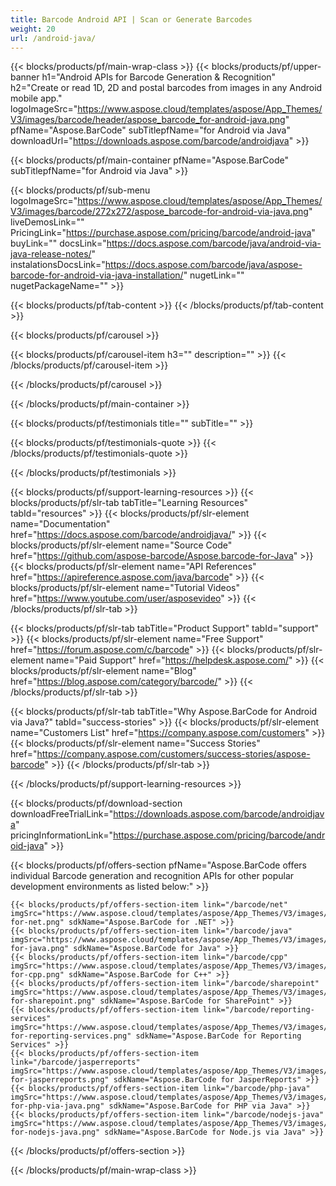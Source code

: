 ```yaml
---
title: Barcode Android API | Scan or Generate Barcodes 
weight: 20
url: /android-java/ 
---
```


{{< blocks/products/pf/main-wrap-class >}}
{{< blocks/products/pf/upper-banner h1="Android APIs for Barcode Generation & Recognition" h2="Create or read 1D, 2D and postal barcodes from images in any Android mobile app." logoImageSrc="https://www.aspose.cloud/templates/aspose/App_Themes/V3/images/barcode/header/aspose_barcode_for-android-java.png" pfName="Aspose.BarCode" subTitlepfName="for Android via Java" downloadUrl="https://downloads.aspose.com/barcode/androidjava" >}}

{{< blocks/products/pf/main-container pfName="Aspose.BarCode" subTitlepfName="for Android via Java" >}}

{{< blocks/products/pf/sub-menu logoImageSrc="https://www.aspose.cloud/templates/aspose/App_Themes/V3/images/barcode/272x272/aspose_barcode-for-android-via-java.png" liveDemosLink="" PricingLink="https://purchase.aspose.com/pricing/barcode/android-java" buyLink="" docsLink="https://docs.aspose.com/barcode/java/android-via-java-release-notes/" instalationsDocsLink="https://docs.aspose.com/barcode/java/aspose-barcode-for-android-via-java-installation/" nugetLink="" nugetPackageName="" >}}

{{< blocks/products/pf/tab-content >}}
{{< /blocks/products/pf/tab-content >}}

<!--Diagrams Start-->
{{< blocks/products/pf/carousel >}}

{{< blocks/products/pf/carousel-item h3="" description="" >}}
{{< /blocks/products/pf/carousel-item >}}

{{< /blocks/products/pf/carousel >}}
<!--Diagrams End-->

<!--Feature-section Start-->
<!--Feature-section End-->

{{< /blocks/products/pf/main-container >}}

{{< blocks/products/pf/testimonials title="" subTitle="" >}}

{{< blocks/products/pf/testimonials-quote >}}
{{< /blocks/products/pf/testimonials-quote >}}

{{< /blocks/products/pf/testimonials >}}

{{< blocks/products/pf/support-learning-resources >}}
{{< blocks/products/pf/slr-tab tabTitle="Learning Resources" tabId="resources" >}}
{{< blocks/products/pf/slr-element name="Documentation" href="https://docs.aspose.com/barcode/androidjava/" >}}
{{< blocks/products/pf/slr-element name="Source Code" href="https://github.com/aspose-barcode/Aspose.barcode-for-Java" >}}
{{< blocks/products/pf/slr-element name="API References" href="https://apireference.aspose.com/java/barcode" >}}
{{< blocks/products/pf/slr-element name="Tutorial Videos" href="https://www.youtube.com/user/asposevideo" >}}
{{< /blocks/products/pf/slr-tab >}}

{{< blocks/products/pf/slr-tab tabTitle="Product Support" tabId="support" >}}
{{< blocks/products/pf/slr-element name="Free Support" href="https://forum.aspose.com/c/barcode" >}}
{{< blocks/products/pf/slr-element name="Paid Support" href="https://helpdesk.aspose.com/" >}}
{{< blocks/products/pf/slr-element name="Blog" href="https://blog.aspose.com/category/barcode/" >}}
{{< /blocks/products/pf/slr-tab >}}

{{< blocks/products/pf/slr-tab tabTitle="Why Aspose.BarCode for Android via Java?" tabId="success-stories" >}}
{{< blocks/products/pf/slr-element name="Customers List" href="https://company.aspose.com/customers" >}}
{{< blocks/products/pf/slr-element name="Success Stories" href="https://company.aspose.com/customers/success-stories/aspose-barcode" >}}
{{< /blocks/products/pf/slr-tab >}}

{{< /blocks/products/pf/support-learning-resources >}}

{{< blocks/products/pf/download-section downloadFreeTrialLink="https://downloads.aspose.com/barcode/androidjava" pricingInformationLink="https://purchase.aspose.com/pricing/barcode/android-java" >}}

{{< blocks/products/pf/offers-section pfName="Aspose.BarCode offers individual Barcode generation and recognition APIs for other popular development environments as listed below:" >}}

    {{< blocks/products/pf/offers-section-item link="/barcode/net" imgSrc="https://www.aspose.cloud/templates/aspose/App_Themes/V3/images/barcode/272x272/aspose_barcode-for-net.png" sdkName="Aspose.BarCode for .NET" >}}
    {{< blocks/products/pf/offers-section-item link="/barcode/java" imgSrc="https://www.aspose.cloud/templates/aspose/App_Themes/V3/images/barcode/272x272/aspose_barcode-for-java.png" sdkName="Aspose.BarCode for Java" >}}
    {{< blocks/products/pf/offers-section-item link="/barcode/cpp" imgSrc="https://www.aspose.cloud/templates/aspose/App_Themes/V3/images/barcode/272x272/aspose_barcode-for-cpp.png" sdkName="Aspose.BarCode for C++" >}}
    {{< blocks/products/pf/offers-section-item link="/barcode/sharepoint" imgSrc="https://www.aspose.cloud/templates/aspose/App_Themes/V3/images/barcode/272x272/aspose_barcode-for-sharepoint.png" sdkName="Aspose.BarCode for SharePoint" >}}
    {{< blocks/products/pf/offers-section-item link="/barcode/reporting-services" imgSrc="https://www.aspose.cloud/templates/aspose/App_Themes/V3/images/barcode/272x272/aspose_barcode-for-reporting-services.png" sdkName="Aspose.BarCode for Reporting Services" >}}
    {{< blocks/products/pf/offers-section-item link="/barcode/jasperreports" imgSrc="https://www.aspose.cloud/templates/aspose/App_Themes/V3/images/barcode/272x272/aspose_barcode-for-jasperreports.png" sdkName="Aspose.BarCode for JasperReports" >}}
    {{< blocks/products/pf/offers-section-item link="/barcode/php-java" imgSrc="https://www.aspose.cloud/templates/aspose/App_Themes/V3/images/barcode/272x272/aspose_barcode-for-php-via-java.png" sdkName="Aspose.BarCode for PHP via Java" >}}
    {{< blocks/products/pf/offers-section-item link="/barcode/nodejs-java" imgSrc="https://www.aspose.cloud/templates/aspose/App_Themes/V3/images/barcode/header/aspose_barcode-for-nodejs-java.png" sdkName="Aspose.BarCode for Node.js via Java" >}}

{{< /blocks/products/pf/offers-section >}}

{{< /blocks/products/pf/main-wrap-class >}}